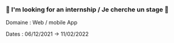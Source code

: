 ### :loudspeaker: I'm looking for an internship / Je cherche un stage :loudspeaker:

Domaine : Web / mobile App

Dates : 06/12/2021 -> 11/02/2022

<!-- Infos : https://u-louis.github.io/Recherche.Stage/ -->
